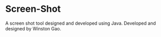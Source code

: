 # Screen-Shot
A screen shot tool designed and developed using Java. Developed and designed by Winston Gao.
